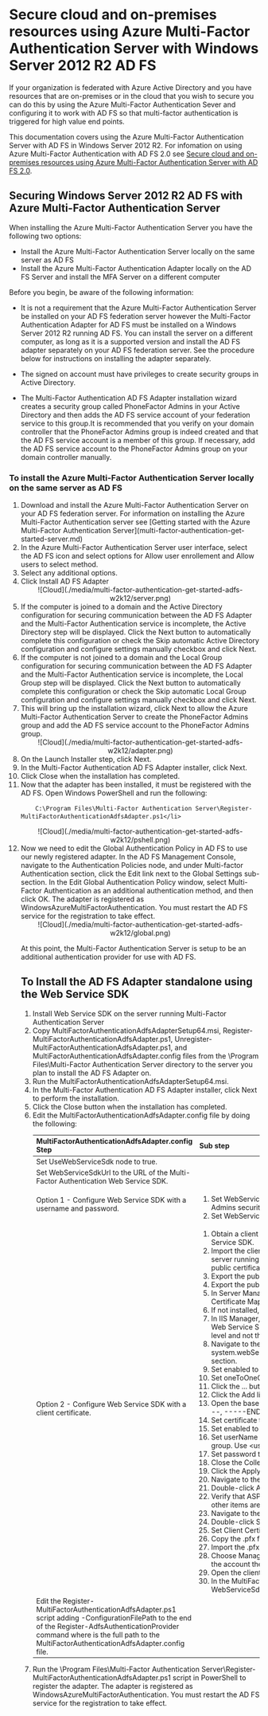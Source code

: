 <properties 
	pageTitle="Secure cloud and on-premises resources using Azure MFA Server with Windows Server 2012 R2 AD FS" 
	description="This is the Azure Multi-Factor authentication page that describes how to get started with Azure MFA and AD FS on Windows Server 2012 R2." 
	services="multi-factor-authentication" 
	documentationCenter="" 
	authors="billmath" 
	manager="terrylan" 
	editor="bryanla"/>

<tags 
	ms.service="multi-factor-authentication" 
	ms.workload="identity" 
	ms.tgt_pltfrm="na" 
	ms.devlang="na" 
	ms.topic="article" 
	ms.date="06/02/2015" 
	ms.author="billmath"/>


# Secure cloud and on-premises resources using Azure Multi-Factor Authentication Server with Windows Server 2012 R2 AD FS

If your organization is federated with Azure Active Directory and you have resources that are on-premises or in the cloud that you wish to secure you can do this by using the Azure Multi-Factor Authentication Sever and configuring it to work with AD FS so that multi-factor authentication is triggered for high value end points.

This documentation covers using the Azure Multi-Factor Authentication Server with AD FS in Windows Server 2012 R2.  For infomation on using Azure Multi-Factor Authentication with AD FS 2.0 see [Secure cloud and on-premises resources using Azure Multi-Factor Authentication Server with AD FS 2.0](multi-factor-authentication-get-started-adfs-adfs2.md).

## Securing Windows Server 2012 R2 AD FS with Azure Multi-Factor Authentication Server

When installing the Azure Multi-Factor Authentication Server you have the following two options:

- Install the Azure Multi-Factor Authentication Server locally on the same server as AD FS 
- Install the Azure Multi-Factor Authentication Adapter locally on the AD FS Server and install the MFA Server on a different computer

Before you begin, be aware of the following information:

- It is not a requirement that the Azure Multi-Factor Authentication Server be installed on your AD FS federation server however the Multi-Factor Authentication Adapter for AD FS must be installed on a Windows Server 2012 R2 running AD FS. You can install the server on a different computer, as long as it is a supported version and install the AD FS adapter separately on your AD FS federation server. See the procedure below for instructions on installing the adapter separately.

- The signed on account must have privileges to create security groups in Active Directory.

- The Multi-Factor Authentication AD FS Adapter installation wizard creates a security group called PhoneFactor Admins in your Active Directory and then adds the AD FS service account of your federation service to this group.It is recommended that you verify on your domain controller that the PhoneFactor Admins group is indeed created and that the AD FS service account is a member of this group. If necessary, add the AD FS service account to the PhoneFactor Admins group on your domain controller manually.
  

### To install the Azure Multi-Factor Authentication Server locally on the same server as AD FS

<ol>
<li>Download and install the Azure Multi-Factor Authentication Server on your AD FS federation server. For information on installing the Azure Multi-Factor Authentication server see [Getting started with the Azure Multi-Factor Authentication Server](multi-factor-authentication-get-started-server.md)</li>
<li>In the Azure Multi-Factor Authentication Server user interface, select the AD FS icon and select options for Allow user enrollement and Allow users to select method.</li>
<li>Select any additional options.</li>
<li>Click Install AD FS Adapter</li>

<center>![Cloud](./media/multi-factor-authentication-get-started-adfs-w2k12/server.png)</center>

<li>If the computer is joined to a domain and the Active Directory configuration for securing communication between the AD FS Adapter and the Multi-Factor Authentication service is incomplete, the Active Directory step will be displayed.  Click the Next button to automatically complete this configuration or check the Skip automatic Active Directory configuration and configure settings manually checkbox and click Next.</li>
<li>If the computer is not joined to a domain and the Local Group configuration for securing communication between the AD FS Adapter and the Multi-Factor Authentication service is incomplete, the Local Group step will be displayed.  Click the Next button to automatically complete this configuration or check the Skip automatic Local Group configuration and configure settings manually checkbox and click Next.</li>
<li>This will bring up the installation wizard, click Next to allow the Azure Multi-Factor Authentication Server to create the PhoneFactor Admins group and add the AD FS service account to the PhoneFactor Admins group.</li>

<center>![Cloud](./media/multi-factor-authentication-get-started-adfs-w2k12/adapter.png)</center>

<li>On the Launch Installer step, click Next.</li>
<li>In the Multi-Factor Authentication AD FS Adapter installer, click Next.</li>
<li>Click Close when the installation has completed.</li>
<li>Now that the adapter has been installed, it must be registered with the AD FS. Open Windows PowerShell and run the following: 

		C:\Program Files\Multi-Factor Authentication Server\Register-MultiFactorAuthenticationAdfsAdapter.ps1</li>

<center>![Cloud](./media/multi-factor-authentication-get-started-adfs-w2k12/pshell.png)</center>

<li>Now we need to edit the Global Authentication Policy in AD FS to use our newly registered adapter. In the AD FS Management Console, navigate to the Authentication Policies node, and under Multi-factor Authentication section, click the Edit link next to the Global Settings sub-section. In the Edit Global Authentication Policy window, select Multi-Factor Authentication as an additional authentication method, and then click OK. The adapter is registered as WindowsAzureMultiFactorAuthentication.  You must restart the AD FS service for the registration to take effect.</li>


<center>![Cloud](./media/multi-factor-authentication-get-started-adfs-w2k12/global.png)</center>

At this point, the Multi-Factor Authentication Server is setup to be an additional authentication provider for use with AD FS.

## To Install the AD FS Adapter standalone using the Web Service SDK
<ol>
<li>Install Web Service SDK on the server running Multi-Factor Authentication Server</li>
<li>Copy MultiFactorAuthenticationAdfsAdapterSetup64.msi, Register-MultiFactorAuthenticationAdfsAdapter.ps1, Unregister-MultiFactorAuthenticationAdfsAdapter.ps1, and MultiFactorAuthenticationAdfsAdapter.config files from the \Program Files\Multi-Factor Authentication Server directory to the server you plan to install the AD FS Adapter on.</li>
<li>Run the MultiFactorAuthenticationAdfsAdapterSetup64.msi.</li>
<li>In the Multi-Factor Authentication AD FS Adapter installer, click Next to perform the installation.</li> 
<li>Click the Close button when the installation has completed.</li>
<li>Edit the MultiFactorAuthenticationAdfsAdapter.config file by doing the following:</li>

MultiFactorAuthenticationAdfsAdapter.config Step| Sub step
:------------- | :------------- |
Set UseWebServiceSdk node to true.||
Set WebServiceSdkUrl to the URL of the Multi-Factor Authentication Web Service SDK.||
Option 1 - Configure Web Service SDK with a username and password.|<ol><li>Set WebServiceSdkUsername to an account that is a member of the PhoneFactor Admins security group.  Use <domain>\<username> format.<li>Set WebServiceSdkPassword to the appropriate account password.</li></ol>
Option 2 - Configure Web Service SDK with a client certificate.|<ol><li>Obtain a client certificate from a certificate authority for the server running the Web Service SDK.</li><li>Import the client certificate to the local computer Personal certificate store on the server running the Web Service SDK.  Note:  Make sure the certificate authority's public certificate is in Trusted Root Certificates.</li><li>Export the public and private keys of the client certificate to a .pfx file.</li><li>Export the public key in base-64 format to a .cer file.</li><li>In Server Manager, verify that the Web Server (IIS)\Web Server\Security\Client Certificate Mapping Authentication feature is installed.</li><li>If not installed, choose Add Roles and Features to add this feature.</li><li>In IIS Manager, double-click Configuration Editor in the web site that contains the Web Service SDK virtual directory.  Note:  It is very important to do this at the web site level and not the virtual directory level.</li><li>Navigate to the system.webServer/security/authentication/iisClientCertificateMappingAuthentication section.</li><li>Set enabled to true.</li><li>Set oneToOneCertificateMappingsEnabled to true.</li><li>Click the ... button next to oneToOneMappings.</li><li>Click the Add link.</li><li>Open the base-64 .cer file exported earlier.  Remove -----BEGIN CERTIFICATE-----, -----END CERTIFICATE----- and any line breaks.  Copy the resulting string.</li><li>Set certificate to the string copied in the previous step.</li><li>Set enabled to true.</li><li>Set userName to an account that is a member of the PhoneFactor Admins security group.  Use <domain>\<username> format.</li><li>Set password to the appropriate account password.</li><li>Close the Collection Editor.</li><li>Click the Apply link.</li><li>Navigate to the Web Service SDK virtual directory.</li><li>Double-click Authentication.</li><li>Verify that ASP.NET Impersonation and Basic Authentication are Enabled and all other items are Disabled.</li><li>Navigate to the Web Service SDK virtual directory again.</li><li>Double-click SSL Settings.</li><li>Set Client Certificates to Accept and click Apply.</li><li>Copy the .pfx file exported earlier to the server running the AD FS Adapter.</li><li>Import the .pfx file to the local computer Personal certificate store.</li><li>Choose Manage Private Keys from the right-click menu and grant read access to the account the Active Directory Federation Services service is logged on as.</li><li>Open the client certificate and copy the thumbprint from the Details tab.</li><li>In the MultiFactorAuthenticationAdfsAdapter.config file, set WebServiceSdkCertificateThumbprint to the string copied in the previous step.</li></ol>
Edit the Register-MultiFactorAuthenticationAdfsAdapter.ps1 script adding -ConfigurationFilePath <path> to the end of the Register-AdfsAuthenticationProvider command where <path> is the full path to the MultiFactorAuthenticationAdfsAdapter.config file.|

<li>Run the \Program Files\Multi-Factor Authentication Server\Register-MultiFactorAuthenticationAdfsAdapter.ps1 script in PowerShell to register the adapter.  The adapter is registered as WindowsAzureMultiFactorAuthentication.  You must restart the AD FS service for the registration to take effect. </li>


























 

 


 

 


 





 


 

























































































 


 

 






 